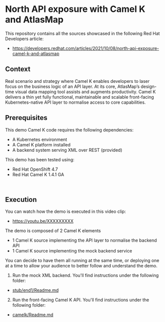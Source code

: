 # North API exposure with Camel K and AtlasMap

This repository contains all the sources showcased in the following Red Hat Developers article:

 - https://developers.redhat.com/articles/2021/10/08/north-api-exposure-camel-k-and-atlasmap

## Context

Real scenario and strategy where Camel K enables developers to laser focus on the business logic of an API layer. At its core, AtlasMap’s design-time visual data mapping tool assists and augments productivity. Camel K delivers a thin yet fully functional, maintainable and scalable front-facing Kubernetes-native API layer to normalise access to core capabilities.

## Prerequisites

This demo Camel K code requires the following dependencies:

 - A Kubernetes environment
 - A Camel K platform installed
 - A backend system serving XML over REST (provided)

This demo has been tested using:
 - Red Hat OpenShift 4.7
 - Red Hat Camel K 1.4.1 GA


</br>

## Execution

You can watch how the demo is executed in this video clip:

 - https://youtu.be/XXXXXXXXX

The demo is composed of 2 Camel K elements

 - 1 Camel K source implementing the API layer to normalise the backend API
 - 1 Camel K source implementing the mock backend service 

You can decide to have them all running at the same time, or deploying one at a time to allow your audience to better follow and understand the demo. 

1. Run the mock XML backend. You'll find instructions under the following folder:

 - [stub/end1/Readme.md](./stub/end1/Readme.md)

2. Run the front-facing Camel K API. You'll find instructions under the following folder:

 - [camelk/Readme.md](./camelk/Readme.md)

